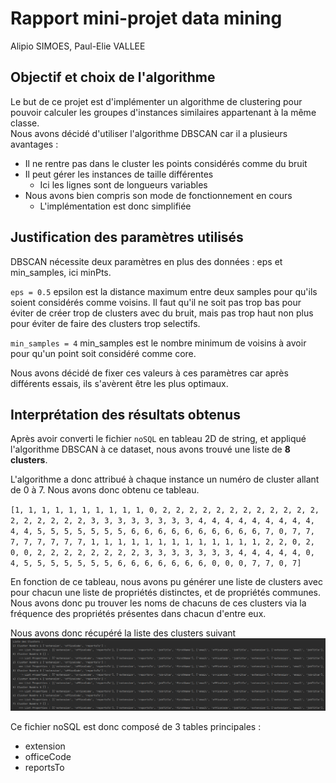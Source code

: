 # Rapport mini-projet data mining

Alipio SIMOES, Paul-Elie VALLEE

## Objectif et choix de l'algorithme
Le but de ce projet est d'implémenter un algorithme de clustering pour pouvoir calculer les groupes d'instances similaires appartenant à la même classe. <br>
Nous avons décidé d'utiliser l'algorithme DBSCAN car il a plusieurs avantages :
- Il ne rentre pas dans le cluster les points considérés comme du bruit
- Il peut gérer les instances de taille différentes 
    - Ici les lignes sont de longueurs variables
- Nous avons bien compris son mode de fonctionnement en cours
    - L'implémentation est donc simplifiée

## Justification des paramètres utilisés
DBSCAN nécessite deux paramètres en plus des données : eps et min_samples, ici minPts.


`eps = 0.5`
epsilon est la distance maximum entre deux samples pour qu'ils soient considérés comme voisins. Il faut qu'il ne soit pas trop bas pour éviter de créer trop de clusters avec du bruit, mais pas trop haut non plus pour éviter de faire des clusters trop selectifs.

`min_samples = 4`
min_samples est le nombre minimum de voisins à avoir pour qu'un point soit considéré comme core.

Nous avons décidé de fixer ces valeurs à ces paramètres car après différents essais, ils s'avèrent être les plus optimaux.

## Interprétation des résultats obtenus
Après avoir converti le fichier `noSQL` en tableau 2D de string, et appliqué l'algorithme DBSCAN à ce dataset, nous avons trouvé une liste de **8 clusters**.

L'algorithme a donc attribué à chaque instance un numéro de cluster allant de 0 à 7.
Nous avons donc obtenu ce tableau.

`[1, 1, 1, 1, 1, 1, 1, 1, 1, 1, 0, 2, 2, 2, 2, 2, 2, 2, 2, 2, 2, 2, 2, 2, 2, 2, 2, 2, 2, 3, 3, 3, 3, 3, 3, 3, 3, 4, 4, 4, 4, 4, 4, 4, 4, 4, 4, 4, 5, 5, 5, 5, 5, 5, 5, 6, 6, 6, 6, 6, 6, 6, 6, 6, 6, 7, 0, 7, 7, 7, 7, 7, 7, 7, 7, 1, 1, 1, 1, 1, 1, 1, 1, 1, 1, 1, 1, 1, 2, 2, 0, 2, 0, 0, 2, 2, 2, 2, 2, 2, 2, 2, 3, 3, 3, 3, 3, 3, 3, 4, 4, 4, 4, 4, 0, 4, 5, 5, 5, 5, 5, 5, 5, 6, 6, 6, 6, 6, 6, 6, 0, 0, 0, 7, 7, 0, 7]`

En fonction de ce tableau, nous avons pu générer une liste de clusters avec pour chacun une liste de propriétés distinctes, et de propriétés communes. Nous avons donc pu trouver les noms de chacuns de ces clusters via la fréquence des propriétés présentes dans chacun d'entre eux.

Nous avons donc récupéré la liste des clusters suivant
![](clusters.png)

Ce fichier noSQL est donc composé de 3 tables principales : 
- extension
- officeCode
- reportsTo